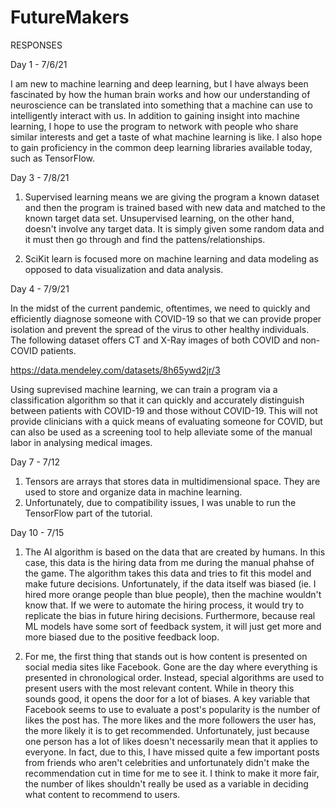 # FutureMakers

RESPONSES

Day 1 - 7/6/21

I am new to machine learning and deep learning, but I have always been fascinated by how the human brain works and how our understanding of neuroscience
can be translated into something that a machine can use to intelligently interact with us. In addition to gaining insight into machine learning, I hope to 
use the program to network with people who share similar interests and get a taste of what machine learning is like. I also hope to gain proficiency in 
the common deep learning libraries available today, such as TensorFlow. 

Day 3 - 7/8/21

1. Supervised learning means we are giving the program a known dataset and then the program is trained based with new data and matched to the known target data set. 
Unsupervised learning, on the other hand, doesn't involve any target data. It is simply given some random data and it must then go through and find the pattens/relationships.

2. SciKit learn is focused more on machine learning and data modeling as opposed to data visualization and data analysis. 

Day 4 - 7/9/21

In the midst of the current pandemic, oftentimes, we need to quickly and efficiently diagnose someone with COVID-19 so that we can provide proper isolation 
and prevent the spread of the virus to other healthy individuals. The following dataset offers CT and X-Ray images of both COVID and non-COVID patients. 

https://data.mendeley.com/datasets/8h65ywd2jr/3

Using suprevised machine learning, we can train a program via a classification algorithm so that it can quickly and accurately distinguish between patients with 
COVID-19 and those without COVID-19. This will not provide clinicians with a quick means of evaluating someone for COVID, but can also be used as a screening tool
to help alleviate some of the manual labor in analysing medical images. 

Day 7 - 7/12

1. Tensors are arrays that stores data in multidimensional space. They are used to store and organize data in machine learning. 
2. Unfortunately, due to compatibility issues, I was unable to run the TensorFlow part of the tutorial. 

Day 10 - 7/15

1. The AI algorithm is based on the data that are created by humans. In this case, this data is the hiring data from me during the manual phahse of the game. The algorithm takes this data and tries to fit this model and make future decisions. Unfortunately, if the data itself was biased (ie. I hired more orange people than blue people), then the machine wouldn't know that. If we were to automate the hiring process, it would try to replicate the bias in future hiring decisions. Furthermore, because real ML models have some sort of feedback system, it will just get more and more biased due to the positive feedback loop. 

2. For me, the first thing that stands out is how content is presented on social media sites like Facebook. Gone are the day where everything is presented in chronological order. Instead, special algorithms are used to present users with the most relevant content. While in theory this sounds good, it opens the door for a lot of biases. A key variable that Facebook seems to use to evaluate a post's popularity is the number of likes the post has. The more likes and the more followers the user has, the more likely it is to get recommended. Unfortunately, just because one person has a lot of likes doesn't necessarily mean that it applies to everyone. In fact, due to this, I have missed quite a few important posts from friends who aren't celebrities and unfortunately didn't make the recommendation cut in time for me to see it. I think to make it more fair, the number of likes shouldn't really be used as a variable in deciding what content to recommend to users. 

